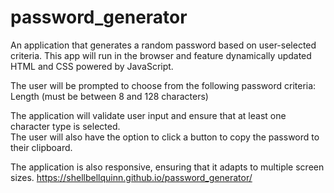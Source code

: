 # password_generator
An application that generates a random password based on user-selected criteria. 
This app will run in the browser and feature dynamically updated HTML and CSS powered by JavaScript.

The user will be prompted to choose from the following password criteria:  
Length (must be between 8 and 128 characters)  

The application will validate user input and ensure that at least one character type is selected.  
The user will also have the option to click a button to copy the password to their clipboard.  

The application is also responsive, ensuring that it adapts to multiple screen sizes.
https://shellbellquinn.github.io/password_generator/